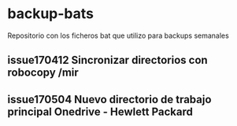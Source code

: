 # backup-bats
Repositorio con los ficheros bat que utilizo para backups semanales

## issue170412  Sincronizar directorios con robocopy /mir
## issue170504  Nuevo directorio de trabajo principal  Onedrive - Hewlett Packard
